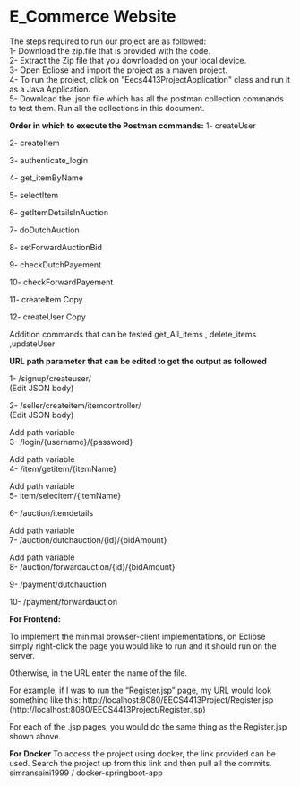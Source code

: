
# E_Commerce Website 
The steps required to run our project are as followed:<br>
1- Download the zip.file that is provided with the code.<br>
2- Extract the Zip file that you downloaded on your local device. <br>
3- Open Eclipse and import the project as a maven project. <br>
4- To run the project, click on "Eecs4413ProjectApplication" class and run it as a Java Application. <br>
5- Download the .json file which has all the postman collection commands to test them. Run all the collections in this document. <br>

**Order in which to execute the Postman commands:**
1- createUser

2- createItem

3- authenticate_login

4- get_itemByName

5- selectItem

6- getItemDetailsInAuction

7- doDutchAuction 

8- setForwardAuctionBid

9- checkDutchPayement 

10- checkForwardPayement 

11- createItem Copy

12- createUser Copy

Addition commands that can be tested
get_All_items , delete_items ,updateUser

**URL path parameter that can be edited to get the output as followed**

1- /signup/createuser/                        
(Edit JSON body)

2- /seller/createitem/itemcontroller/          
(Edit JSON body)


Add path variable <br>
3- /login/{username}/{password}

Add path variable <br>
4- /item/getitem/{itemName}

Add path variable <br>
5- item/selecitem/{itemName}

6- /auction/itemdetails

Add path variable <br>
7- /auction/dutchauction/{id}/{bidAmount}

Add path variable <br>
8- /auction/forwardauction/{id}/{bidAmount}

9- /payment/dutchauction

10- /payment/forwardauction






**For Frontend:**

To implement the minimal browser-client implementations, on Eclipse simply right-click the page you would like to run and it should run on the server.

Otherwise, in the URL enter the name of the file. 

For example, if I was to run the “Register.jsp” page, my URL would look something like this: http://localhost:8080/EECS4413Project/Register.jsp (http://localhost:8080/EECS4413Project/Register.jsp) 

For each of the .jsp pages, you would do the same thing as the Register.jsp shown above.


**For Docker**
To access the project using docker, the link provided can be used. Search the project up from this link and then pull all the commits. simransaini1999 / docker-springboot-app
